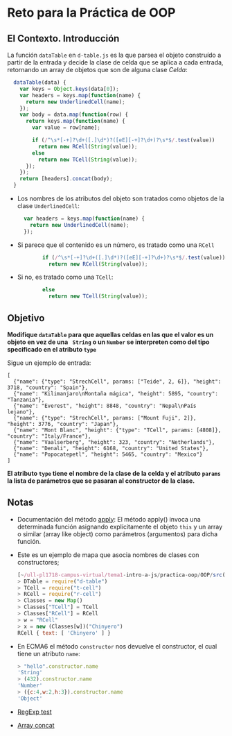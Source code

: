 # Reto para la Práctica de OOP


## El Contexto. Introducción

La función `dataTable` en `d-table.js` es la que parsea el objeto construído a partir de la entrada y decide la clase de celda que se aplica a cada entrada, retornando un array de objetos que son de alguna clase *Celda*: 

```js
  dataTable(data) {
    var keys = Object.keys(data[0]);
    var headers = keys.map(function(name) {
      return new UnderlinedCell(name);
    });
    var body = data.map(function(row) {
      return keys.map(function(name) {
        var value = row[name];

        if (/^\s*[-+]?\d+([.]\d*)?([eE][-+]?\d+)?\s*$/.test(value))
          return new RCell(String(value));
        else
          return new TCell(String(value));
      });
    });
    return [headers].concat(body);
  }
```
* Los nombres de los atributos del objeto son tratados como objetos de la clase `UnderlinedCell`:

  ```js
    var headers = keys.map(function(name) {
      return new UnderlinedCell(name);
    });
  ```
* Si parece que el contenido es un número, es tratado como una `RCell` 

  ```js
          if (/^\s*[-+]?\d+([.]\d*)?([eE][-+]?\d+)?\s*$/.test(value))
            return new RCell(String(value));
  ```
* Si no, es tratado como una `TCell`:

  ```js
          else
            return new TCell(String(value));
  ```

## Objetivo

**Modifique `dataTable` para que aquellas celdas en las que el valor es un objeto en vez de una ` String`  o un `Number`
se interpreten como del tipo specificado en el atributo `type`**

  Sigue un ejemplo de entrada:

  ```
  [
    {"name": {"type": "StrechCell", params: ["Teide", 2, 6]}, "height": 3718, "country": "Spain"},
    {"name": "Kilimanjaro\nMontaña mágica", "height": 5895, "country": "Tanzania"},
    {"name": "Everest", "height": 8848, "country": "Nepal\nPaís lejano"},
    {"name": {"type": "StrechCell", params: ["Mount Fuji", 2]}, "height": 3776, "country": "Japan"},
    {"name": "Mont Blanc", "height": {"type": "TCell", params: [4808]}, "country": "Italy/France"},
    {"name": "Vaalserberg", "height": 323, "country": "Netherlands"},
    {"name": "Denali", "height": 6168, "country": "United States"},
    {"name": "Popocatepetl", "height": 5465, "country": "Mexico"}
  ]
  ```
  **El atributo `type` tiene el nombre de la clase de la celda y el atributo `params` la lista de parámetros que se pasaran al constructor de la clase.**


## Notas

* Documentación del método [apply](https://developer.mozilla.org/es/docs/Web/JavaScript/Referencia/Objetos_globales/Function/apply): El método apply() invoca una determinada función asignando explícitamente el objeto `this` y un array o similar (array like object) como parámetros (argumentos) para dicha función.

* Este es un ejemplo de mapa que asocia nombres de clases con constructores;

  ```js
  [~/ull-pl1718-campus-virtual/tema1-intro-a-js/practica-oop/OOP/src(reto2)]$ node
  > DTable = require("d-table")
  > TCell = require("t-cell")
  > RCell = require("r-cell")
  > Classes = new Map()
  > Classes["TCell"] = TCell
  > Classes["RCell"] = RCell
  > w = "RCell"
  > x = new (Classes[w])("Chinyero")
  RCell { text: [ 'Chinyero' ] }
  ```
* En ECMA6 el método `constructor` nos devuelve el constructor, el cual tiene un atributo `name`:

  ```js
  > "hello".constructor.name
  'String'
  > (432).constructor.name
  'Number'
  > ({c:4,w:2,h:3}).constructor.name
  'Object'
  ```
* [RegExp test](https://developer.mozilla.org/es/docs/Web/JavaScript/Referencia/Objetos_globales/RegExp/test)
* [Array concat](https://developer.mozilla.org/es/docs/Web/JavaScript/Referencia/Objetos_globales/Array/concat)
